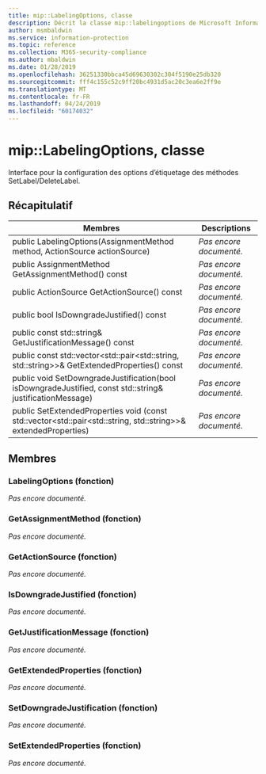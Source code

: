 ```yaml
---
title: mip::LabelingOptions, classe
description: Décrit la classe mip::labelingoptions de Microsoft Information Protection (MIP) SDK.
author: msmbaldwin
ms.service: information-protection
ms.topic: reference
ms.collection: M365-security-compliance
ms.author: mbaldwin
ms.date: 01/28/2019
ms.openlocfilehash: 36251330bbca45d69630302c304f5190e25db320
ms.sourcegitcommit: fff4c155c52c9ff20bc4931d5ac20c3ea6e2ff9e
ms.translationtype: MT
ms.contentlocale: fr-FR
ms.lasthandoff: 04/24/2019
ms.locfileid: "60174032"
---
```

# <a name="class-miplabelingoptions"></a>mip::LabelingOptions, classe 
Interface pour la configuration des options d’étiquetage des méthodes SetLabel/DeleteLabel.
  
## <a name="summary"></a>Récapitulatif
 Membres                        | Descriptions                                
--------------------------------|---------------------------------------------
public LabelingOptions(AssignmentMethod method, ActionSource actionSource)  | _Pas encore documenté._
public AssignmentMethod GetAssignmentMethod() const  | _Pas encore documenté._
public ActionSource GetActionSource() const  | _Pas encore documenté._
public bool IsDowngradeJustified() const  | _Pas encore documenté._
public const std::string& GetJustificationMessage() const  | _Pas encore documenté._
public const std::vector\<std::pair\<std::string, std::string\>\>& GetExtendedProperties() const  | _Pas encore documenté._
public void SetDowngradeJustification(bool isDowngradeJustified, const std::string& justificationMessage)  | _Pas encore documenté._
public SetExtendedProperties void (const std::vector\<std::pair\<std::string, std::string\>\>& extendedProperties)  | _Pas encore documenté._
  
## <a name="members"></a>Membres
  
### <a name="labelingoptions-function"></a>LabelingOptions (fonction)
_Pas encore documenté._

  
### <a name="getassignmentmethod-function"></a>GetAssignmentMethod (fonction)
_Pas encore documenté._

  
### <a name="getactionsource-function"></a>GetActionSource (fonction)
_Pas encore documenté._

  
### <a name="isdowngradejustified-function"></a>IsDowngradeJustified (fonction)
_Pas encore documenté._

  
### <a name="getjustificationmessage-function"></a>GetJustificationMessage (fonction)
_Pas encore documenté._

  
### <a name="getextendedproperties-function"></a>GetExtendedProperties (fonction)
_Pas encore documenté._

  
### <a name="setdowngradejustification-function"></a>SetDowngradeJustification (fonction)
_Pas encore documenté._

  
### <a name="setextendedproperties-function"></a>SetExtendedProperties (fonction)
_Pas encore documenté._
